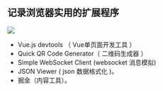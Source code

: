 ## 记录浏览器实用的扩展程序
![](https://raw.githubusercontent.com/katoto/Job-hunting/master/ProScreenShot/topBan.png)

+ Vue.js devtools （ Vue单页面开发工具 ）
+ Quick QR Code Generator（ 二维码生成器 ）
+ Simple WebSocket Client (websocket 消息模拟)
+ JSON Viewer ( json 数据格式化 )。
+ 掘金（内容工具）。
